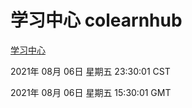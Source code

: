 # 学习中心 colearnhub
[学习中心](http://171.113.178.57:56308/colearnhub/)

2021年 08月 06日 星期五 23:30:01 CST

2021年 08月 06日 星期五 15:30:01 GMT
